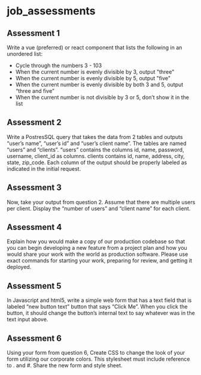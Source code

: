 # job_assessments

## Assessment 1
Write a vue (preferred) or react component that lists the following in an unordered list:

- Cycle through the numbers 3 - 103
- When the current number is evenly divisible by 3, output "three"
- When the current number is evenly divisible by 5, output "five"
- When the current number is evenly divisible by both 3 and 5, output “three and five”
- When the current number is not divisible by 3 or 5, don’t show it in the list

## Assessment 2
Write a PostresSQL query that takes the data from 2 tables and outputs “user’s name”, “user’s id” and “user’s client name”.  The tables are named “users” and “clients”.  “users” contains the columns id, name, password, username, client_id as columns.  clients contains id, name, address, city, state, zip_code.  Each column of the output should be properly labeled as indicated in the initial request.

## Assessment 3
Now, take your output from question 2.  Assume that there are multiple users per client.  Display the “number of users” and “client name” for each client.

## Assessment 4
Explain how you would make a copy of our production codebase so that you can begin developing a new feature from a project plan and how you would share your work with the world as production software.  Please use exact commands for starting your work, preparing for review, and getting it deployed.

## Assessment 5
In Javascript and html5, write a simple web form that has a text field that is labeled “new button text” button that says “Click Me”.  When you click the button, it should change the button’s internal text to say whatever was in the text input above. 

## Assessment 6
Using your form from question 6, Create CSS to change the look of your form utilizing our corporate colors.  This stylesheet must include reference to . and #.  Share the new form and style sheet.
